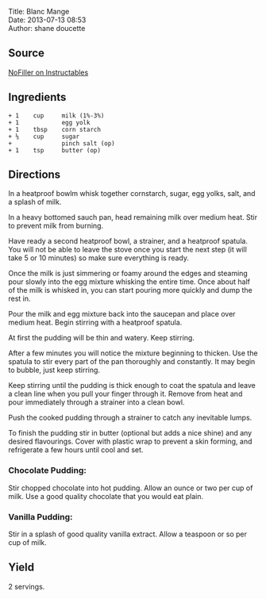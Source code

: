 Title: Blanc Mange  
Date: 2013-07-13 08:53  
Author: shane doucette  


## Source
[NoFiller on Instructables](http://www.instructables.com/id/Pudding-from-Scratch/)


## Ingredients
~~~~
+ 1    cup     milk (1%-3%)
+ 1            egg yolk
+ 1    tbsp    corn starch
+ ⅛    cup     sugar
+              pinch salt (op)
+ 1    tsp     butter (op)
~~~~


## Directions
In a heatproof bowlm whisk together cornstarch, sugar, egg  yolks, salt, and a splash of milk.

In a heavy bottomed sauch pan, head remaining milk over medium heat. Stir to prevent milk from burning.

Have ready a second heatproof bowl, a strainer, and a heatproof spatula. You will not be able to leave the stove once you start the next step (it will take 5 or 10 minutes) so make sure everything is ready.

Once the milk is just simmering or foamy around the edges and steaming pour slowly into the egg mixture whisking the entire time. Once about half of the milk is whisked in, you can start pouring more quickly and dump the rest in.

Pour the milk and egg mixture back into the saucepan and place over medium heat. Begin stirring with a heatproof spatula.

At first the pudding will be thin and watery. Keep stirring.

After a few minutes you will notice the mixture beginning to thicken. Use the spatula to stir every part of the pan thoroughly and constantly. It may begin to bubble, just keep stirring.

Keep stirring until the pudding is thick enough to coat the spatula and leave a clean line when you pull your finger through it. Remove from heat and pour immediately through a strainer into a clean bowl.

Push the cooked pudding through a strainer to catch any inevitable lumps.

To finish the pudding stir in butter (optional but adds a nice shine) and any desired flavourings. Cover with plastic wrap to prevent a skin forming, and refrigerate a few hours until cool and set.


### Chocolate Pudding:
Stir chopped chocolate into hot pudding. Allow an ounce or two per cup of milk. Use a good quality chocolate that you would eat plain.


### Vanilla Pudding:
Stir in a splash of good quality vanilla extract. Allow a teaspoon or so per cup of milk.


## Yield
2 servings.
